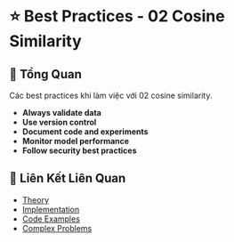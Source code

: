 # ⭐ Best Practices - 02 Cosine Similarity

## 🎯 Tổng Quan

Các best practices khi làm việc với 02 cosine similarity.

- **Always validate data**
- **Use version control**
- **Document code and experiments**
- **Monitor model performance**
- **Follow security best practices**

## 🔗 Liên Kết Liên Quan

- [Theory](./THEORY_02_cosine_similarity.md)
- [Implementation](./IMPLEMENTATION_02_cosine_similarity.md)
- [Code Examples](./CODE_EXAMPLES_02_cosine_similarity.md)
- [Complex Problems](./COMPLEX_PROBLEMS.md)
